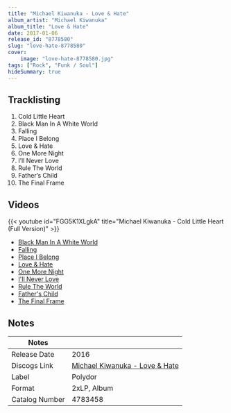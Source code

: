 ```yaml
---
title: "Michael Kiwanuka - Love & Hate"
album_artist: "Michael Kiwanuka"
album_title: "Love & Hate"
date: 2017-01-06
release_id: "8778580"
slug: "love-hate-8778580"
cover:
    image: "love-hate-8778580.jpg"
tags: ["Rock", "Funk / Soul"]
hideSummary: true
---
```


## Tracklisting
1. Cold Little Heart
2. Black Man In A White World
3. Falling
4. Place I Belong
5. Love & Hate
6. One More Night
7. I’ll Never Love
8. Rule The World
9. Father’s Child
10. The Final Frame

## Videos
{{< youtube id="FGG5K1XLgkA" title="Michael Kiwanuka - Cold Little Heart (Full Version)" >}}
- [Black Man In A White World](https://www.youtube.com/watch?v=uFcFeZJN70w)
- [Falling](https://www.youtube.com/watch?v=31fRP5GrNVs)
- [Place I Belong](https://www.youtube.com/watch?v=aZ_djVNez3k)
- [Love & Hate](https://www.youtube.com/watch?v=w44dlsnJ1no)
- [One More Night](https://www.youtube.com/watch?v=anzFiFhX7rA)
- [I'll Never Love](https://www.youtube.com/watch?v=qAGYs2k86Rg)
- [Rule The World](https://www.youtube.com/watch?v=mPPy1yEduCM)
- [Father's Child](https://www.youtube.com/watch?v=NUl_rGOEy7U)
- [The Final Frame](https://www.youtube.com/watch?v=qV-PDqMLL3U)

## Notes

| Notes          |             |
| ---------------| ----------- |
| Release Date   | 2016 |
| Discogs Link   | [Michael Kiwanuka - Love & Hate](https://www.discogs.com/release/8778580) |
| Label          | Polydor |
| Format         | 2xLP, Album |
| Catalog Number | 4783458 |

